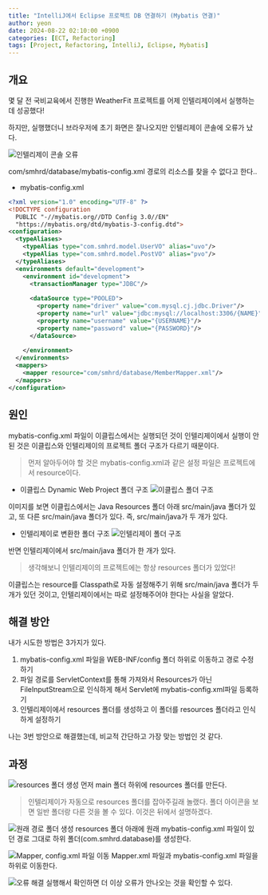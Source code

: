 ```yaml
---
title: "IntelliJ에서 Eclipse 프로젝트 DB 연결하기 (Mybatis 연결)"
author: yeon
date: 2024-08-22 02:10:00 +0900
categories: [ECT, Refactoring]
tags: [Project, Refactoring, IntelliJ, Eclipse, Mybatis]
---
```


## 개요
몇 달 전 국비교육에서 진행한 WeatherFit 프로젝트를 어제 인텔리제이에서 실행하는 데 성공했다!

하지만, 실행했더니 브라우저에 초기 화면은 잘나오지만 인텔리제이 콘솔에 오류가 났다.

![인텔리제이 콘솔 오류](image.png)

com/smhrd/database/mybatis-config.xml 경로의 리소스를 찾을 수 없다고 한다..

- mybatis-config.xml
```xml
<?xml version="1.0" encoding="UTF-8" ?>
<!DOCTYPE configuration
  PUBLIC "-//mybatis.org//DTD Config 3.0//EN"
  "https://mybatis.org/dtd/mybatis-3-config.dtd">
<configuration>
  <typeAliases>
    <typeAlias type="com.smhrd.model.UserVO" alias="uvo"/>
    <typeAlias type="com.smhrd.model.PostVO" alias="pvo"/>
  </typeAliases>
  <environments default="development">
    <environment id="development">
      <transactionManager type="JDBC"/>
      
      <dataSource type="POOLED">
        <property name="driver" value="com.mysql.cj.jdbc.Driver"/>
        <property name="url" value="jdbc:mysql://localhost:3306/{NAME}"/>
        <property name="username" value="{USERNAME}"/>
        <property name="password" value="{PASSWORD}"/>
      </dataSource>
      
    </environment>
  </environments>
  <mappers>
    <mapper resource="com/smhrd/database/MemberMapper.xml"/>
  </mappers>
</configuration>
```

## 원인

mybatis-config.xml 파일이 이클립스에서는 실행되던 것이 인텔리제이에서 실행이 안된 것은 이클립스와 인텔리제이의 프로젝트 폴더 구조가 다르기 때문이다.

> 먼저 알아두어야 할 것은 mybatis-config.xml과 같은 설정 파일은 프로젝트에서 resource이다.

- 이클립스 Dynamic Web Project 폴더 구조
![이클립스 폴더 구조](image-1.png)

이미지를 보면 이클립스에서는 Java Resources 폴더 아래 src/main/java 폴더가 있고, 또 다른 src/main/java 폴더가 있다. 즉, src/main/java가 두 개가 있다.

- 인텔리제이로 변환한 폴더 구조
![인텔리제이 폴더 구조](image-2.png)

반면 인텔리제이에서 src/main/java 폴더가 한 개가 있다.
> 생각해보니 인텔리제이의 프로젝트에는 항상 resources 폴더가 있었다!

이클립스는 resource를 Classpath로 자동 설정해주기 위해 src/main/java 폴더가 두 개가 있던 것이고, 인텔리제이에서는 따로 설정해주어야 한다는 사실을 알았다.

## 해결 방안
내가 시도한 방법은 3가지가 있다.

1. mybatis-config.xml 파일을 WEB-INF/config 폴더 하위로 이동하고 경로 수정하기
2. 파일 경로를 ServletContext를 통해 가져와서 Resources가 아닌 FileInputStream으로 인식하게 해서 Servlet에 mybatis-config.xml파일 등록하기
3. 인텔리제이에서 resources 폴더를 생성하고 이 폴더를 resources 폴더라고 인식하게 설정하기

나는 3번 방안으로 해결했는데, 비교적 간단하고 가장 맞는 방법인 것 같다.

## 과정
![resources 폴더 생성](image-3.png)
먼저 main 폴더 하위에 resources 폴더를 만든다.
> 인텔리제이가 자동으로 resources 폴더를 잡아주길래 놀랬다. 폴더 아이콘을 보면 일반 폴더랑 다른 것을 볼 수 있다. 이것은 뒤에서 설명하겠다.

![원래 경로 폴더 생성](image-4.png)
resources 폴더 아래에 원래 mybatis-config.xml 파일이 있던 경로 그대로 하위 폴더(com.smhrd.database)를 생성한다.

![Mapper, config.xml 파일 이동](image-5.png)
Mapper.xml 파일과 mybatis-config.xml 파일을 하위로 이동한다.

![오류 해결](image-6.png)
실행해서 확인하면 더 이상 오류가 안나오는 것을 확인할 수 있다.